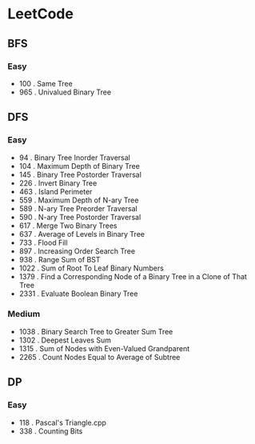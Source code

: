 # LeetCode

## BFS
### Easy
* 100 . Same Tree
* 965 . Univalued Binary Tree
 
## DFS
### Easy
* 94 . Binary Tree Inorder Traversal
* 104 . Maximum Depth of Binary Tree
* 145 . Binary Tree Postorder Traversal
* 226 . Invert Binary Tree
* 463 . Island Perimeter
* 559 . Maximum Depth of N-ary Tree
* 589 . N-ary Tree Preorder Traversal
* 590 . N-ary Tree Postorder Traversal
* 617 . Merge Two Binary Trees
* 637 . Average of Levels in Binary Tree
* 733 . Flood Fill
* 897 . Increasing Order Search Tree
* 938 . Range Sum of BST
* 1022 . Sum of Root To Leaf Binary Numbers
* 1379 . Find a Corresponding Node of a Binary Tree in a Clone of That Tree
* 2331 . Evaluate Boolean Binary Tree

### Medium
* 1038 . Binary Search Tree to Greater Sum Tree
* 1302 . Deepest Leaves Sum
* 1315 . Sum of Nodes with Even-Valued Grandparent
* 2265 . Count Nodes Equal to Average of Subtree

## DP
### Easy
* 118 . Pascal's Triangle.cpp
* 338 . Counting Bits

